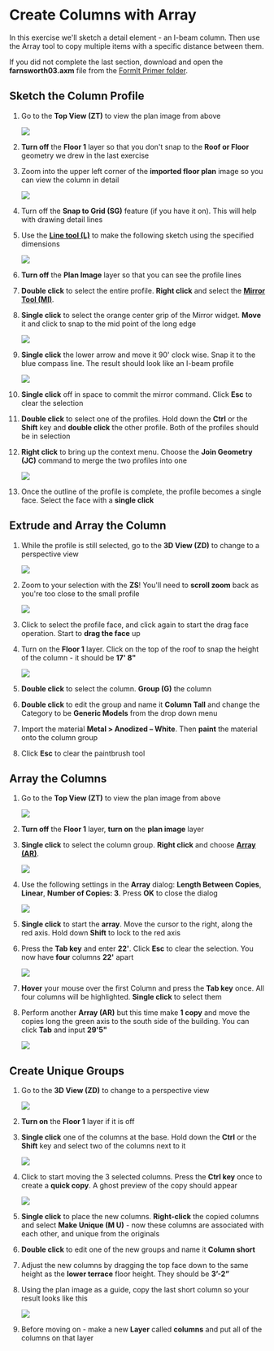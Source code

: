 # Create Columns with Array

In this exercise we'll sketch a detail element - an I-beam column. Then use the Array tool to copy multiple items with a specific distance between them.

If you did not complete the last section, download and open the **farnsworth03.axm** file from the [FormIt Primer folder](https://autodesk.app.box.com/s/thavswirrbflit27rbqzl26ljj7fu1uv/1/9025446442).

## Sketch the Column Profile

1. Go to the **Top View \(ZT\)** to view the plan image from above

   ![](../.gitbook/assets/topview.png)

2. **Turn off** the **Floor 1** layer so that you don't snap to the **Roof or Floor** geometry we drew in the last exercise
3. Zoom into the upper left corner of the **imported floor plan** image so you can view the column in detail

   ![](../.gitbook/assets/5140a00b-351f-4fa8-8a18-a9e6c72012f4.png)

4. Turn off the **Snap to Grid \(SG\)** feature \(if you have it on\). This will help with drawing detail lines
5. Use the [**Line tool \(L\)**](../formit-introduction/tool-bars.md) to make the following sketch using the specified dimensions

   ![](../.gitbook/assets/09cf32a7-a359-4a56-a863-60fd03053ea2.png)

6. **Turn off** the **Plan Image** layer so that you can see the profile lines
7. **Double click** to select the entire profile. **Right click** and select the [**Mirror Tool \(MI\)**](../tool-library/mirror.md).
8. **Single click** to select the orange center grip of the Mirror widget. **Move** it and click to snap to the mid point of the long edge

   ![](../.gitbook/assets/mirrorwidget_1.png)

9. **Single click** the lower arrow and move it 90' clock wise. Snap it to the blue compass line. The result should look like an I-beam profile

   ![](../.gitbook/assets/mirrorwidget_2.png)

10. **Single click** off in space to commit the mirror command. Click **Esc** to clear the selection
11. **Double click** to select one of the profiles. Hold down the **Ctrl** or the **Shift** key and **double click** the other profile. Both of the profiles should be in selection
12. **Right click** to bring up the context menu. Choose the **Join Geometry \(JC\)** command to merge the two profiles into one

    ![](../.gitbook/assets/mirrorwidget_3.png)

13. Once the outline of the profile is complete, the profile becomes a single face. Select the face with a **single click**

## Extrude and Array the Column

1. While the profile is still selected, go to the **3D View \(ZD\)** to change to a perspective view

   ![](../.gitbook/assets/3d_view.png)

2. Zoom to your selection with the **ZS**! You'll need to **scroll zoom** back as you're too close to the small profile

   ![](../.gitbook/assets/zoomselection.png)

3. Click to select the profile face, and click again to start the drag face operation. Start to **drag the face** up
4. Turn on the **Floor 1** layer. Click on the top of the roof to snap the height of the column - it should be **17' 8"**

   ![](../.gitbook/assets/upperterracesketch_12.png)

5. **Double click** to select the column. **Group \(G\)** the column
6. **Double click** to edit the group and name it **Column Tall** and change the Category to be **Generic Models** from the drop down menu
7. Import the material **Metal &gt; Anodized – White**. Then **paint** the material onto the column group
8. Click **Esc** to clear the paintbrush tool

## Array the Columns

1. Go to the **Top View \(ZT\)** to view the plan image from above

   ![](../.gitbook/assets/topview.png)

2. **Turn off** the **Floor 1** layer, **turn on** the **plan image** layer
3. **Single click** to select the column group. **Right click** and choose [**Array \(AR\)**](../tool-library/tilt-array-copy-and-paste.md).

   ![](../.gitbook/assets/2fd9793f-8306-496b-b323-b9b9e1d7e89a.png)

4. Use the following settings in the **Array** dialog: **Length Between Copies**, **Linear**, **Number of Copies: 3**. Press **OK** to close the dialog

   ![](../.gitbook/assets/0ef15b54-2b06-4443-823a-e58527e23858.png)

5. **Single click** to start the **array**. Move the cursor to the right, along the red axis. Hold down **Shift** to lock to the red axis
6. Press the **Tab key** and enter **22'**. Click **Esc** to clear the selection. You now have **four** columns **22'** apart

   ![](../.gitbook/assets/arraypreview.png)

7. **Hover** your mouse over the first Column and press the **Tab key** once. All four columns will be highlighted. **Single click** to select them
8. Perform another **Array \(AR\)** but this time make **1 copy** and move the copies long the green axis to the south side of the building. You can click **Tab** and input **29'5"**

   ![](../.gitbook/assets/arraypreview_2.png)

## Create Unique Groups

1. Go to the **3D View \(ZD\)** to change to a perspective view

   ![](../.gitbook/assets/3d_view.png)

2. **Turn on** the **Floor 1** layer if it is off
3. **Single click** one of the columns at the base. Hold down the **Ctrl** or the **Shift** key and select two of the columns next to it

   ![](../.gitbook/assets/5582b957-9965-43ba-bfa0-8102b6892f28.png)

4. Click to start moving the 3 selected columns. Press the **Ctrl key** once to create a **quick copy**. A ghost preview of the copy should appear

   ![](../.gitbook/assets/upperterracesketch_13.png)

5. **Single click** to place the new columns. **Right-click** the copied columns and select **Make Unique \(M U\)** - now these columns are associated with each other, and unique from the originals
6. **Double click** to edit one of the new groups and name it **Column short**
7. Adjust the new columns by dragging the top face down to the same height as the **lower terrace** floor height. They should be **3’-2”**
8. Using the plan image as a guide, copy the last short column so your result looks like this

   ![](../.gitbook/assets/upperterracesketch_14.png)

9. Before moving on - make a new **Layer** called **columns** and put all of the columns on that layer

